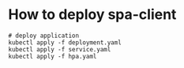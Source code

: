 # How to deploy spa-client 



```
# deploy application
kubectl apply -f deployment.yaml
kubectl apply -f service.yaml
kubectl apply -f hpa.yaml

```